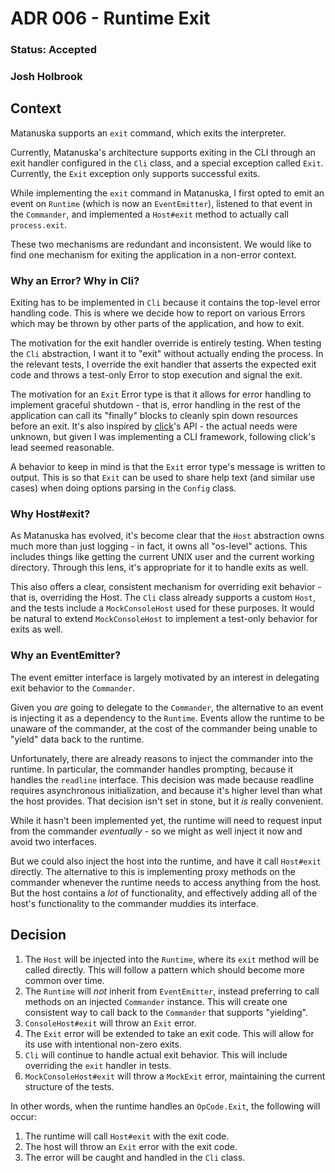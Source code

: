 # ADR 006 - Runtime Exit
### Status: Accepted
### Josh Holbrook

## Context

Matanuska supports an `exit` command, which exits the interpreter.

Currently, Matanuska's architecture supports exiting in the CLI through an
exit handler configured in the `Cli` class, and a special exception called
`Exit`. Currently, the `Exit` exception only supports successful exits.

While implementing the `exit` command in Matanuska, I first opted to emit an
event on `Runtime` (which is now an `EventEmitter`), listened to that event in
the `Commander`, and implemented a `Host#exit` method to actually call
`process.exit`.

These two mechanisms are redundant and inconsistent. We would like to find one
mechanism for exiting the application in a non-error context.

### Why an Error? Why in Cli?

Exiting has to be implemented in `Cli` because it contains the top-level error
handling code. This is where we decide how to report on various Errors which
may be thrown by other parts of the application, and how to exit.

The motivation for the exit handler override is entirely testing. When
testing the `Cli` abstraction, I want it to "exit" without actually ending the
process. In the relevant tests, I override the exit handler that asserts the
expected exit code and throws a test-only Error to stop execution and signal
the exit.

The motivation for an `Exit` Error type is that it allows for error handling
to implement graceful shutdown - that is, error handling in the rest of the
application can call its "finally" blocks to cleanly spin down resources before
an exit. It's also inspired by [click](https://click.palletsprojects.com/en/8.1.x/)'s
API - the actual needs were unknown, but given I was implementing a CLI
framework, following click's lead seemed reasonable.

A behavior to keep in mind is that the `Exit` error type's message is written
to output. This is so that `Exit` can be used to share help text (and similar
use cases) when doing options parsing in the `Config` class.

### Why Host#exit?

As Matanuska has evolved, it's become clear that the `Host` abstraction owns
much more than just logging - in fact, it owns all "os-level" actions. This
includes things like getting the current UNIX user and the current working
directory. Through this lens, it's appropriate for it to handle exits as well.

This also offers a clear, consistent mechanism for overriding exit behavior -
that is, overriding the Host. The `Cli` class already supports a custom
`Host`, and the tests include a `MockConsoleHost` used for these purposes.
It would be natural to extend `MockConsoleHost` to implement a test-only
behavior for exits as well.

### Why an EventEmitter?

The event emitter interface is largely motivated by an interest in delegating
exit behavior to the `Commander`.

Given you *are* going to delegate to the `Commander`, the alternative to
an event is injecting it as a dependency to the `Runtime`. Events allow
the runtime to be unaware of the commander, at the cost of the commander
being unable to "yield" data back to the runtime.

Unfortunately, there are already reasons to inject the commander into the
runtime. In particular, the commander handles prompting, because it handles
the `readline` interface. This decision was made because readline requires
asynchronous initialization, and because it's higher level than what the
host provides. That decision isn't set in stone, but it *is* really convenient.

While it hasn't been implemented yet, the runtime will need to request input
from the commander *eventually* - so we might as well inject it now and avoid
two interfaces.

But we could also inject the host into the runtime, and have it call `Host#exit`
directly. The alternative to this is implementing proxy methods on the
commander whenever the runtime needs to access anything from the host. But
the host contains a *lot* of functionality, and effectively adding all of the
host's functionality to the commander muddies its interface.

## Decision

1. The `Host` will be injected into the `Runtime`, where its `exit` method will
   be called directly. This will follow a pattern which should become more
   common over time.
2. The `Runtime` will *not* inherit from `EventEmitter`, instead preferring
   to call methods on an injected `Commander` instance. This will create one
   consistent way to call back to the `Commander` that supports "yielding".
3. `ConsoleHost#exit` will throw an `Exit` error.
4. The `Exit` error will be extended to take an exit code. This will allow for
   its use with intentional non-zero exits.
5. `Cli` will continue to handle actual exit behavior. This will include
   overriding the `exit` handler in tests.
5. `MockConsoleHost#exit` will throw a `MockExit` error, maintaining the
   current structure of the tests.

In other words, when the runtime handles an `OpCode.Exit`, the following will
occur:

1. The runtime will call `Host#exit` with the exit code.
2. The host will throw an `Exit` error with the exit code.
3. The error will be caught and handled in the `Cli` class.
